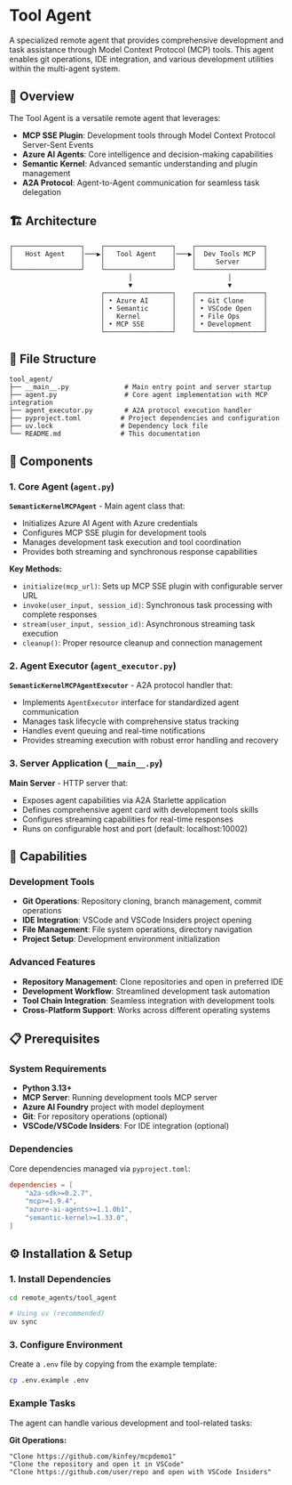 # Tool Agent

A specialized remote agent that provides comprehensive development and task assistance through Model Context Protocol (MCP) tools. This agent enables git operations, IDE integration, and various development utilities within the multi-agent system.

## 🚀 Overview

The Tool Agent is a versatile remote agent that leverages:
- **MCP SSE Plugin**: Development tools through Model Context Protocol Server-Sent Events
- **Azure AI Agents**: Core intelligence and decision-making capabilities
- **Semantic Kernel**: Advanced semantic understanding and plugin management
- **A2A Protocol**: Agent-to-Agent communication for seamless task delegation

## 🏗️ Architecture

```
┌─────────────────┐    ┌─────────────────┐    ┌─────────────────┐
│   Host Agent    │───▶│   Tool Agent    │───▶│  Dev Tools MCP  │
│                 │    │                 │    │     Server      │
└─────────────────┘    └─────────────────┘    └─────────────────┘
                              │                        │
                              ▼                        ▼
                       ┌─────────────────┐    ┌─────────────────┐
                       │ • Azure AI      │    │ • Git Clone     │
                       │ • Semantic      │    │ • VSCode Open   │
                       │   Kernel        │    │ • File Ops      │
                       │ • MCP SSE       │    │ • Development   │
                       └─────────────────┘    └─────────────────┘
```

## 📂 File Structure

```
tool_agent/
├── __main__.py              # Main entry point and server startup
├── agent.py                 # Core agent implementation with MCP integration
├── agent_executor.py        # A2A protocol execution handler
├── pyproject.toml          # Project dependencies and configuration
├── uv.lock                 # Dependency lock file
└── README.md               # This documentation
```

## 🔧 Components

### 1. Core Agent (`agent.py`)

**`SemanticKernelMCPAgent`** - Main agent class that:
- Initializes Azure AI Agent with Azure credentials
- Configures MCP SSE plugin for development tools
- Manages development task execution and tool coordination
- Provides both streaming and synchronous response capabilities

**Key Methods:**
- `initialize(mcp_url)`: Sets up MCP SSE plugin with configurable server URL
- `invoke(user_input, session_id)`: Synchronous task processing with complete responses
- `stream(user_input, session_id)`: Asynchronous streaming task execution
- `cleanup()`: Proper resource cleanup and connection management

### 2. Agent Executor (`agent_executor.py`)

**`SemanticKernelMCPAgentExecutor`** - A2A protocol handler that:
- Implements `AgentExecutor` interface for standardized agent communication
- Manages task lifecycle with comprehensive status tracking
- Handles event queuing and real-time notifications
- Provides streaming execution with robust error handling and recovery

### 3. Server Application (`__main__.py`)

**Main Server** - HTTP server that:
- Exposes agent capabilities via A2A Starlette application
- Defines comprehensive agent card with development tools skills
- Configures streaming capabilities for real-time responses
- Runs on configurable host and port (default: localhost:10002)

## 🎯 Capabilities

### Development Tools
- **Git Operations**: Repository cloning, branch management, commit operations
- **IDE Integration**: VSCode and VSCode Insiders project opening
- **File Management**: File system operations, directory navigation
- **Project Setup**: Development environment initialization

### Advanced Features
- **Repository Management**: Clone repositories and open in preferred IDE
- **Development Workflow**: Streamlined development task automation
- **Tool Chain Integration**: Seamless integration with development tools
- **Cross-Platform Support**: Works across different operating systems

## 📋 Prerequisites

### System Requirements
- **Python 3.13+**
- **MCP Server**: Running development tools MCP server
- **Azure AI Foundry** project with model deployment
- **Git**: For repository operations (optional)
- **VSCode/VSCode Insiders**: For IDE integration (optional)

### Dependencies
Core dependencies managed via `pyproject.toml`:
```toml
dependencies = [
    "a2a-sdk>=0.2.7",
    "mcp>=1.9.4",
    "azure-ai-agents>=1.1.0b1", 
    "semantic-kernel>=1.33.0",
]
```

## ⚙️ Installation & Setup

### 1. Install Dependencies
```bash
cd remote_agents/tool_agent

# Using uv (recommended)
uv sync
```


### 3. Configure Environment
Create a `.env` file by copying from the example template:

```bash
cp .env.example .env
```


### Example Tasks

The agent can handle various development and tool-related tasks:

**Git Operations:**
```
"Clone https://github.com/kinfey/mcpdemo1"
"Clone the repository and open it in VSCode"
"Clone https://github.com/user/repo and open with VSCode Insiders"
```

